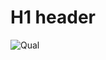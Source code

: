 # H1 header
![Qual](https://github.com/user-attachments/assets/c83920ce-0bfd-48a1-b4b4-ee520721edf9)
